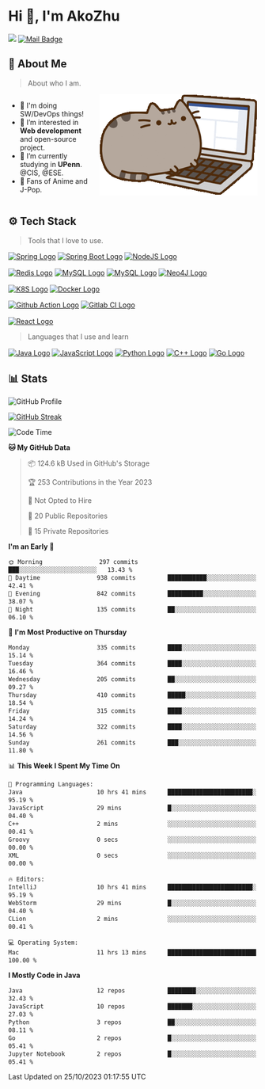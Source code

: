 
# Hi 👋, I'm AkoZhu
[![](https://visitor-badge.laobi.icu/badge?page_id=AkoZhu.AkoZhu)](https://visitor-badge.laobi.icu/badge?page_id=AkoZhu.AkoZhu)
[![Mail Badge](https://img.shields.io/badge/-gmail-c14438?style=flat&logo=Gmail&logoColor=white&link=mailto:eryajf@163.com)](mailto:zxuanbiao@gmail.com)

## 📖 About Me
> About who I am. 
<div style="display: flex; align-items: start;">
    <ul>
        <li>🌱 I'm doing SW/DevOps things!</li>
        <li>👀 I’m interested in <b>Web development</b> and open-source project.</li>
        <li>🔭 I’m currently studying in <b>UPenn</b>. @CIS, @ESE.</li>
        <li>🍒 Fans of Anime and J-Pop.</li>
    </ul>
    <img src="./asset/littleCat.gif" alt="Description of Image" style="margin-left: 10px;" align="right">
</div>

## ⚙️ Tech Stack
> Tools that I love to use.

[<img src="https://img.shields.io/badge/Spring-6DB33F.svg?style=for-the-badge&logo=Spring&logoColor=white" height="30em" align="center" alt="Spring Logo" title="Spring Logo"/>](https://spring.io/)
[<img src="https://img.shields.io/badge/Spring%20Boot-6DB33F.svg?style=for-the-badge&logo=Spring-Boot&logoColor=white" height="30em" align="center" alt="Spring Boot Logo" title="Spring Boot Logo"/>](https://spring.io/projects/spring-boot)
[<img src="https://img.shields.io/badge/Node.js-339933.svg?style=for-the-badge&logo=nodedotjs&logoColor=white" height="30em" align="center" alt="NodeJS Logo" title="NodeJS Logo"/>](https://nodejs.org/en)

[<img src="https://img.shields.io/badge/Redis-DC382D.svg?style=for-the-badge&logo=Redis&logoColor=white" height="30em" align="center" alt="Redis Logo" title="Redis Logo"/>](https://redis.io/)
[<img src="https://img.shields.io/badge/MySQL-4479A1.svg?style=for-the-badge&logo=MySQL&logoColor=white" height="30em" align="center" alt="MySQL Logo" title="MySQL Logo"/>](https://www.mysql.com/)
[<img src="https://img.shields.io/badge/MongoDB-47A248.svg?style=for-the-badge&logo=MongoDB&logoColor=white" height="30em" align="center" alt="MySQL Logo" title="MongoDB Logo"/>](https://www.mongodb.com/)
[<img src="https://img.shields.io/badge/Neo4j-4581C3.svg?style=for-the-badge&logo=Neo4j&logoColor=white" height="30em" align="center" alt="Neo4J Logo" title="Neo4J Logo"/>](https://neo4j.com/)

[<img src="https://img.shields.io/badge/Kubernetes-326CE5.svg?style=for-the-badge&logo=Kubernetes&logoColor=white" height="30em" align="center" alt="K8S Logo" title="K8S Logo"/>](https://kubernetes.io/)
[<img src="https://img.shields.io/badge/Docker-2496ED.svg?style=for-the-badge&logo=Docker&logoColor=white" height="30em" align="center" alt="Docker Logo" title="Docker Logo"/>](https://www.docker.com/)

[<img src="https://img.shields.io/badge/GitHub%20Actions-2088FF.svg?style=for-the-badge&logo=GitHub-Actions&logoColor=white" height="30em" align="center" alt="Github Action Logo" title="Github Action Logo"/>](https://github.com/features/actions)
[<img src="https://img.shields.io/badge/gitlab%20ci-%23181717.svg?style=for-the-badge&logo=gitlab&logoColor=white" height="30em" align="center" alt="Gitlab CI Logo" title="Gitlab CI Logo"/>](https://about.gitlab.com/)

[<img src="https://img.shields.io/badge/React-61DAFB.svg?style=for-the-badge&logo=React&logoColor=black" height="30em" align="center" alt="React Logo" title="React Logo"/>](https://react.dev/)


> Languages that I use and learn

[<img src="https://img.shields.io/badge/java-%23ED8B00.svg?style=for-the-badge&logo=openjdk&logoColor=white" height="30em" align="center" alt="Java Logo" title="Java Logo"/>](https://www.java.com)
[<img src="https://img.shields.io/badge/JavaScript-F7DF1E.svg?style=for-the-badge&logo=JavaScript&logoColor=black" height="30em" align="center" alt="JavaScript Logo" title="JavaScript Logo"/>](https://www.javascript.com/)
[<img src="https://img.shields.io/badge/Python-3776AB.svg?style=for-the-badge&logo=Python&logoColor=white" height="30em" align="center" alt="Python Logo" title="Python Logo"/>](https://www.python.org/)
[<img src="https://img.shields.io/badge/c++-%2300599C.svg?style=for-the-badge&logo=c%2B%2B&logoColor=white" height="30em" align="center" alt="C++ Logo" title="C++ Logo"/>](https://cplusplus.com/)
[<img src="https://img.shields.io/badge/Go-00ADD8.svg?style=for-the-badge&logo=Go&logoColor=white" height="30em" align="center" alt="Go Logo" title="Go Logo"/>](https://go.dev/)

## 📊 Stats
![GitHub Profile](http://github-profile-summary-cards.vercel.app/api/cards/profile-details?username=AkoZhu&theme=nord_bright)

[![GitHub Streak](https://streak-stats.demolab.com?user=AkoZhu&theme=shadow-blue&hide_longest_streak=true)](https://git.io/streak-stats)

<!--START_SECTION:waka-->
![Code Time](http://img.shields.io/badge/Code%20Time-7%20hrs%2053%20mins-blue)

**🐱 My GitHub Data** 

> 📦 124.6 kB Used in GitHub's Storage 
 > 
> 🏆 253 Contributions in the Year 2023
 > 
> 🚫 Not Opted to Hire
 > 
> 📜 20 Public Repositories 
 > 
> 🔑 15 Private Repositories 
 > 
**I'm an Early 🐤** 

```text
🌞 Morning                297 commits         ███░░░░░░░░░░░░░░░░░░░░░░   13.43 % 
🌆 Daytime                938 commits         ███████████░░░░░░░░░░░░░░   42.41 % 
🌃 Evening                842 commits         ██████████░░░░░░░░░░░░░░░   38.07 % 
🌙 Night                  135 commits         ██░░░░░░░░░░░░░░░░░░░░░░░   06.10 % 
```
📅 **I'm Most Productive on Thursday** 

```text
Monday                   335 commits         ████░░░░░░░░░░░░░░░░░░░░░   15.14 % 
Tuesday                  364 commits         ████░░░░░░░░░░░░░░░░░░░░░   16.46 % 
Wednesday                205 commits         ██░░░░░░░░░░░░░░░░░░░░░░░   09.27 % 
Thursday                 410 commits         █████░░░░░░░░░░░░░░░░░░░░   18.54 % 
Friday                   315 commits         ████░░░░░░░░░░░░░░░░░░░░░   14.24 % 
Saturday                 322 commits         ████░░░░░░░░░░░░░░░░░░░░░   14.56 % 
Sunday                   261 commits         ███░░░░░░░░░░░░░░░░░░░░░░   11.80 % 
```


📊 **This Week I Spent My Time On** 

```text
💬 Programming Languages: 
Java                     10 hrs 41 mins      ████████████████████████░   95.19 % 
JavaScript               29 mins             █░░░░░░░░░░░░░░░░░░░░░░░░   04.40 % 
C++                      2 mins              ░░░░░░░░░░░░░░░░░░░░░░░░░   00.41 % 
Groovy                   0 secs              ░░░░░░░░░░░░░░░░░░░░░░░░░   00.00 % 
XML                      0 secs              ░░░░░░░░░░░░░░░░░░░░░░░░░   00.00 % 

🔥 Editors: 
IntelliJ                 10 hrs 41 mins      ████████████████████████░   95.19 % 
WebStorm                 29 mins             █░░░░░░░░░░░░░░░░░░░░░░░░   04.40 % 
CLion                    2 mins              ░░░░░░░░░░░░░░░░░░░░░░░░░   00.41 % 

💻 Operating System: 
Mac                      11 hrs 13 mins      █████████████████████████   100.00 % 
```

**I Mostly Code in Java** 

```text
Java                     12 repos            ████████░░░░░░░░░░░░░░░░░   32.43 % 
JavaScript               10 repos            ███████░░░░░░░░░░░░░░░░░░   27.03 % 
Python                   3 repos             ██░░░░░░░░░░░░░░░░░░░░░░░   08.11 % 
Go                       2 repos             █░░░░░░░░░░░░░░░░░░░░░░░░   05.41 % 
Jupyter Notebook         2 repos             █░░░░░░░░░░░░░░░░░░░░░░░░   05.41 % 
```




 Last Updated on 25/10/2023 01:17:55 UTC
<!--END_SECTION:waka-->


<!--
![AkoZhu's GitHub stats](https://github-readme-stats.vercel.app/api?username=AkoZhu&theme=shallow_blue&show_icons=true)
-->
<!--
<p>&nbsp;<img align="center"  src="https://github-readme-stats-git-masterrstaa-rickstaa.vercel.app/api?username=akozhu&show_icons=true&theme=tokyonight&locale=en"  alt="akozhu" /></p>

<p><img align="center" src="https://github-readme-stats-git-masterrstaa-rickstaa.vercel.app/api/top-langs?username=akozhu&show_icons=true&theme=tokyonight&locale=en&layout=compact" alt="akozhu" width=400, high=150/></p>
-->
<!--
**AkoZhu/AkoZhu** is a ✨ _special_ ✨ repository because its `README.md` (this file) appears on your GitHub profile.

Here are some ideas to get you started:

- 🔭 I’m currently working on ...
- 🌱 I’m currently learning ...
- 👯 I’m looking to collaborate on ...
- 🤔 I’m looking for help with ...
- 💬 Ask me about ...
- 📫 How to reach me: ...
- 😄 Pronouns: ...
- ⚡ Fun fact: ...
-->
